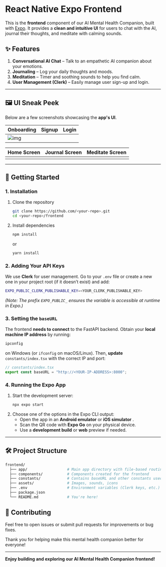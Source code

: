# React Native Expo Frontend

This is the **frontend** component of our AI Mental Health Companion, built with [Expo](https://expo.dev). It provides a **clean and intuitive UI** for users to chat with the AI, journal their thoughts, and meditate with calming sounds.

## ✨ Features

1. **Conversational AI Chat** – Talk to an empathetic AI companion about your emotions.
2. **Journaling** – Log your daily thoughts and moods.
3. **Meditation** – Timer and soothing sounds to help you find calm.
4. **User Management (Clerk)** – Easily manage user sign-up and login.

---

## 🖼 UI Sneak Peek

Below are a few screenshots showcasing the **app's UI**.

| Onboarding | Signup | Login |
| ---------- | ------ | ----- |
| ![img]()     |        |       |

| Home Screen | Journal Screen | Meditate Screen |
| ----------- | -------------- | --------------- |
|             |                |                 |

---

## 🚀 Getting Started

### 1. Installation

1. Clone the repository

   ```bash
   git clone https://github.com/<your-repo>.git
   cd <your-repo>/frontend
   ```
2. Install dependencies

   ```bash
   npm install
   ```

   or

   ```bash
   yarn install
   ```

### 2. Adding Your API Keys

We use **Clerk** for user management. Go to your `.env` file or create a new one in your project root (if it doesn’t exist) and add:

```bash
EXPO_PUBLIC_CLERK_PUBLISHABLE_KEY=<YOUR_CLERK_PUBLISHABLE_KEY>
```

*(Note: The prefix `EXPO_PUBLIC_` ensures the variable is accessible at runtime in Expo.)*

### 3. Setting the `baseURL`

The frontend **needs to connect** to the FastAPI backend. Obtain your **local machine IP address** by running:

```bash
ipconfig
```

on Windows (or `ifconfig` on macOS/Linux). Then, **update** `constants/index.tsx` with the correct IP and port:

```ts
// constants/index.tsx
export const baseURL = "http://<YOUR-IP-ADDRESS>:8000";
```

### 4. Running the Expo App

1. Start the development server:
   ```bash
   npx expo start
   ```
2. Choose one of the options in the Expo CLI output:
   * Open the app in an **Android emulator** or  **iOS simulator** .
   * Scan the QR code with **Expo Go** on your physical device.
   * Use a **development build** or **web** preview if needed.

---

## 🛠 Project Structure

```bash
frontend/
  ├── app/                  # Main app directory with file-based routing
  ├── components/           # Components created for the frontend
  ├── constants/            # Contains baseURL and other constants used for development
  ├── assets/               # Images, sounds, icons
  ├── .env                  # Environment variables (Clerk keys, etc.)
  ├── package.json
  └── README.md             # You're here!
```

## 🙏 Contributing

Feel free to open issues or submit pull requests for improvements or bug fixes.

Thank you for helping make this mental health companion better for everyone!

---

**Enjoy building and exploring our AI Mental Health Companion frontend!**

